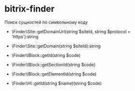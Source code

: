 # bitrix-finder

Поиск сущностей по символьному коду

* \Finder\Site::getDomainUrl(string $siteId, string $protocol = 'https'):string
* \Finder\Site::getDomain(string $siteId):string

* \Finder\IBlock::getId(string $code)
* \Finder\IBlock::getSectionId(string $code)
* \Finder\IBlock::getElementId(string $code)

* \Finder\Hl::getId(string $name)(string $code)


